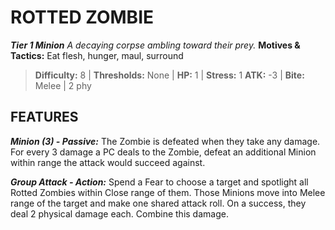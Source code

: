 ﻿---
tags:
  - Adversary
  - Creature
  - Statblock

name: 'ROTTED ZOMBIE'
tier: 1
type: Minion
description: 'A decaying corpse ambling toward their prey.'
motives_and_tactics: 'Eat flesh, hunger, maul, surround'
difficulty: '8'
thresholds: 'None'
hp: '1'
stress: '1'
atk: '-3'
attack: 'Bite'
range: 'Melee'
damage: '2 phy'
experience:
feats:
- name: 'Minion (3)'
  type: 'Passive'
  text: 'The Zombie is defeated when they take any damage. For every 3 damage a PC deals to the Zombie, defeat an additional Minion within range the attack would succeed against.'
- name: 'Group Attack'
  type: 'Action'
  text: 'Spend a Fear to choose a target and spotlight all Rotted Zombies within Close range of them. Those Minions move into Melee range of the target and make one shared attack roll. On a success, they deal 2 physical damage each. Combine this damage.'
layout: Daggerheart Adversary
source: srd-adversary
statblock: true
---

# ROTTED ZOMBIE

***Tier 1 Minion***
*A decaying corpse ambling toward their prey.*
**Motives & Tactics:** Eat flesh, hunger, maul, surround

> **Difficulty:** 8 | **Thresholds:** None | **HP:** 1 | **Stress:** 1
> **ATK:** -3 | **Bite:** Melee | 2 phy  

## FEATURES

***Minion (3) - Passive:*** The Zombie is defeated when they take any damage. For every 3 damage a PC deals to the Zombie, defeat an additional Minion within range the attack would succeed against.

***Group Attack - Action:*** Spend a Fear to choose a target and spotlight all Rotted Zombies within Close range of them. Those Minions move into Melee range of the target and make one shared attack roll. On a success, they deal 2 physical damage each. Combine this damage.
